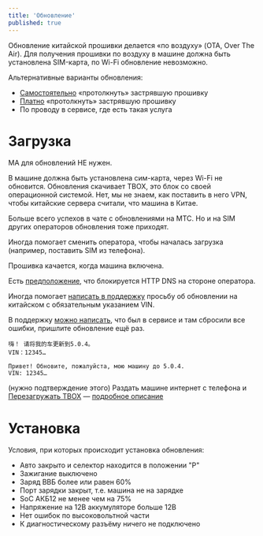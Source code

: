 ```yaml
---
title: 'Обновление'
published: true
---
```


Обновление китайской прошивки делается «по воздуху» (OTA, Over The Air). Для получения прошивки по воздуху в машине должна быть установлена SIM-карта, по Wi-Fi обновление невозможно.

Альтернативные варианты обновления:

  * [Самостоятельно](manual) «протолкнуть» застрявшую прошивку
  * [Платно](paid) «протолкнуть» застрявшую прошивку
  * По проводу в сервисе, где есть такая услуга

# Загрузка

МА для обновлений НЕ нужен.

В машине должна быть установлена сим-карта, через Wi-Fi не обновится. Обновления скачивает TBOX, это блок со своей операционной системой. Нет, мы не знаем, как поставить в него VPN, чтобы китайские сервера считали, что машина в Китае.

Больше всего успехов в чате с обновлениями на МТС. Но и на SIM других операторов обновления тоже приходят.

Иногда помогает сменить оператора, чтобы началась загрузка (например, поставить SIM из телефона).

Прошивка качается, когда машина включена.

Есть [предположение](https://t.me/voyahchat/11800/395349), что блокируется HTTP DNS на стороне оператора.

Иногда помогает [написать в поддержку](/common/support) просьбу об обновлении на китайском с обязательным указанием VIN.

В поддержку [можно написать](https://t.me/voyahchat/11800/424618), что был в сервисе и там сбросили все ошибки, пришлите обновление ещё раз.

```
嗨！ 请将我的车更新到5.0.4。
VIN：12345…

Привет! Обновите, пожалуйста, мою машину до 5.0.4.
VIN: 12345…
```

(нужно подтверждение этого) Раздать машине интернет с телефона и [Перезагружать TBOX](https://t.me/voyahchat/11800/378658) — [подробное описание](https://t.me/voyahchat/11800/394228)

# Установка

Условия, при которых происходит установка обновления:

  * Авто закрыто и селектор находится в положении "Р"
  * Зажигание выключено
  * Заряд ВВБ более или равен 60%
  * Порт зарядки закрыт, т.е. машина не на зарядке
  * SoC АКБ12 не менее чем на 75%
  * Напряжение на 12В аккумуляторе больше 12В
  * Нет ошибок по высоковольтной части
  * К диагностическому разъёму ничего не подключено
